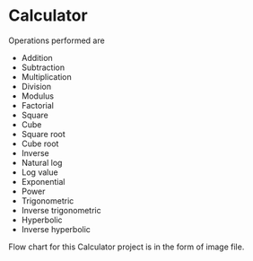# Calculator
Operations performed are
- Addition
- Subtraction
- Multiplication
- Division
- Modulus
- Factorial
- Square
- Cube
- Square root
- Cube root
- Inverse
- Natural log
- Log value
- Exponential
- Power
- Trigonometric
- Inverse trigonometric
- Hyperbolic
- Inverse hyperbolic

Flow chart for this Calculator project is in the form of image file.
